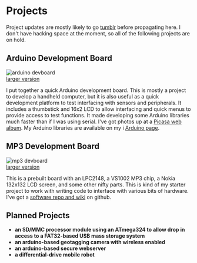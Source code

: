 Projects
========
Project updates are mostly likely to go [tumblr](http://brokenlcd.tumblr/com)
before propagating here. I don't have hacking space at the moment, so all
of the following projects are on hold.


Arduino Development Board
-------------------------
![arduino devboard](/images/arduino_devboard_small.png)  
[larger version](/images/arduino_devboard.png)  

I put together a quick Arduino development board. This is mostly a project 
to develop a handheld computer, but it is also useful as a quick development 
platform to test interfacing with sensors and peripherals. It includes a 
thumbstick and 16x2 LCD to allow interfacing and quick menus to provide 
access to test functions. It made developing some Arduino libraries much 
faster than if I was using serial. I've got photos up at a 
[Picasa web album](http://picasaweb.google.com/brokenlcd/ArduinoHandheld).
My Arduino libraries are available on my i
[Arduino page](/arduino/index.html). 


MP3 Development Board
---------------------
![mp3 devboard](/images/0x04_FM_xmit_small.png)  
[larger version](/images/0x04_FM_xmit.png)  

This is a prebuilt board with an LPC2148, a VS1002 MP3 chip, a Nokia 132x132 
LCD screen, and some other nifty parts. This is kind of my starter project 
to work with writing code to interface with various bits of hardware. I've 
got a [software repo and wiki](http://github.com/kisom/sfe_mp3) on github.


Planned Projects
----------------
* **an SD/MMC processor module using an ATmega324 to allow drop in access 
to a FAT32-based USB mass storage system**
* **an arduino-based geotagging camera with wireless enabled**
* **an arduino-based secure webserver**
* **a differential-drive mobile robot**


